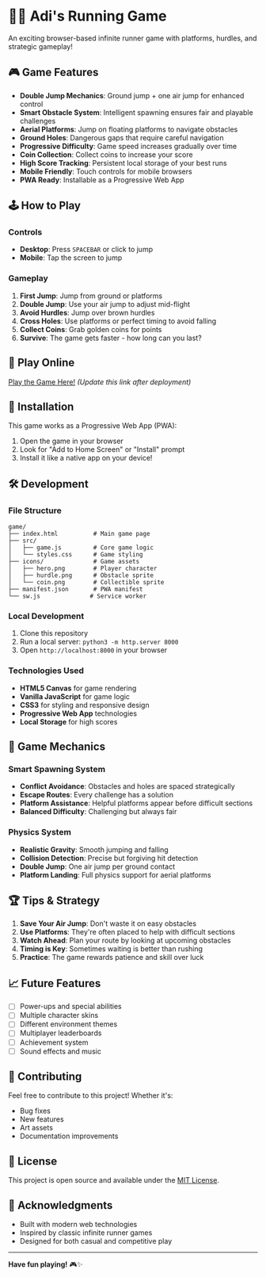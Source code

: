 # 🏃‍♂️ Adi's Running Game

An exciting browser-based infinite runner game with platforms, hurdles, and strategic gameplay!

## 🎮 Game Features

- **Double Jump Mechanics**: Ground jump + one air jump for enhanced control
- **Smart Obstacle System**: Intelligent spawning ensures fair and playable challenges
- **Aerial Platforms**: Jump on floating platforms to navigate obstacles
- **Ground Holes**: Dangerous gaps that require careful navigation
- **Progressive Difficulty**: Game speed increases gradually over time
- **Coin Collection**: Collect coins to increase your score
- **High Score Tracking**: Persistent local storage of your best runs
- **Mobile Friendly**: Touch controls for mobile browsers
- **PWA Ready**: Installable as a Progressive Web App

## 🕹️ How to Play

### Controls
- **Desktop**: Press `SPACEBAR` or click to jump
- **Mobile**: Tap the screen to jump

### Gameplay
1. **First Jump**: Jump from ground or platforms
2. **Double Jump**: Use your air jump to adjust mid-flight
3. **Avoid Hurdles**: Jump over brown hurdles
4. **Cross Holes**: Use platforms or perfect timing to avoid falling
5. **Collect Coins**: Grab golden coins for points
6. **Survive**: The game gets faster - how long can you last?

## 🚀 Play Online

[Play the Game Here!](https://yourusername.github.io/game) *(Update this link after deployment)*

## 📱 Installation

This game works as a Progressive Web App (PWA):

1. Open the game in your browser
2. Look for "Add to Home Screen" or "Install" prompt
3. Install it like a native app on your device!

## 🛠️ Development

### File Structure
```
game/
├── index.html          # Main game page
├── src/
│   ├── game.js         # Core game logic
│   └── styles.css      # Game styling
├── icons/              # Game assets
│   ├── hero.png        # Player character
│   ├── hurdle.png      # Obstacle sprite
│   └── coin.png        # Collectible sprite
├── manifest.json       # PWA manifest
└── sw.js              # Service worker
```

### Local Development
1. Clone this repository
2. Run a local server: `python3 -m http.server 8000`
3. Open `http://localhost:8000` in your browser

### Technologies Used
- **HTML5 Canvas** for game rendering
- **Vanilla JavaScript** for game logic
- **CSS3** for styling and responsive design
- **Progressive Web App** technologies
- **Local Storage** for high scores

## 🎯 Game Mechanics

### Smart Spawning System
- **Conflict Avoidance**: Obstacles and holes are spaced strategically
- **Escape Routes**: Every challenge has a solution
- **Platform Assistance**: Helpful platforms appear before difficult sections
- **Balanced Difficulty**: Challenging but always fair

### Physics System
- **Realistic Gravity**: Smooth jumping and falling
- **Collision Detection**: Precise but forgiving hit detection
- **Double Jump**: One air jump per ground contact
- **Platform Landing**: Full physics support for aerial platforms

## 🏆 Tips & Strategy

1. **Save Your Air Jump**: Don't waste it on easy obstacles
2. **Use Platforms**: They're often placed to help with difficult sections
3. **Watch Ahead**: Plan your route by looking at upcoming obstacles
4. **Timing is Key**: Sometimes waiting is better than rushing
5. **Practice**: The game rewards patience and skill over luck

## 📈 Future Features

- [ ] Power-ups and special abilities
- [ ] Multiple character skins
- [ ] Different environment themes
- [ ] Multiplayer leaderboards
- [ ] Achievement system
- [ ] Sound effects and music

## 🤝 Contributing

Feel free to contribute to this project! Whether it's:
- Bug fixes
- New features
- Art assets
- Documentation improvements

## 📄 License

This project is open source and available under the [MIT License](LICENSE).

## 🎉 Acknowledgments

- Built with modern web technologies
- Inspired by classic infinite runner games
- Designed for both casual and competitive play

---

**Have fun playing!** 🎮✨